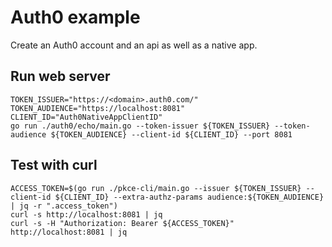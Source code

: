 # Auth0 example

Create an Auth0 account and an api as well as a native app.

## Run web server

```shell
TOKEN_ISSUER="https://<domain>.auth0.com/"
TOKEN_AUDIENCE="https://localhost:8081"
CLIENT_ID="Auth0NativeAppClientID"
go run ./auth0/echo/main.go --token-issuer ${TOKEN_ISSUER} --token-audience ${TOKEN_AUDIENCE} --client-id ${CLIENT_ID} --port 8081
```

## Test with curl

```shell
ACCESS_TOKEN=$(go run ./pkce-cli/main.go --issuer ${TOKEN_ISSUER} --client-id ${CLIENT_ID} --extra-authz-params audience:${TOKEN_AUDIENCE} | jq -r ".access_token")
curl -s http://localhost:8081 | jq
curl -s -H "Authorization: Bearer ${ACCESS_TOKEN}" http://localhost:8081 | jq
```